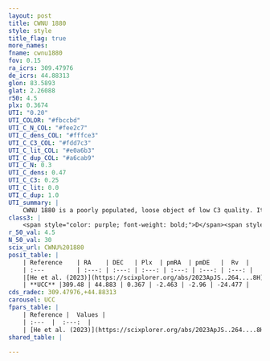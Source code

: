```yaml
---
layout: post
title: CWNU 1880
style: style
title_flag: true
more_names: 
fname: cwnu1880
fov: 0.15
ra_icrs: 309.47976
de_icrs: 44.88313
glon: 83.5893
glat: 2.26088
r50: 4.5
plx: 0.3674
UTI: "0.20"
UTI_COLOR: "#fbccbd"
UTI_C_N_COL: "#fee2c7"
UTI_C_dens_COL: "#fffce3"
UTI_C_C3_COL: "#fdd7c3"
UTI_C_lit_COL: "#e0a6b3"
UTI_C_dup_COL: "#a6cab9"
UTI_C_N: 0.3
UTI_C_dens: 0.47
UTI_C_C3: 0.25
UTI_C_lit: 0.0
UTI_C_dup: 1.0
UTI_summary: |
    CWNU 1880 is a poorly populated, loose object of low C3 quality. It was recently reported in the literature.
class3: |
    <span style="color: purple; font-weight: bold;">D</span><span style="color: #FFC300; font-weight: bold;">B</span>
r_50_val: 4.5
N_50_val: 30
scix_url: CWNU%201880
posit_table: |
    | Reference    | RA    | DEC   | Plx  | pmRA  | pmDE   |  Rv  |
    | :---         | :---: | :---: | :---: | :---: | :---: | :---: |
    |[He et al. (2023)](https://scixplorer.org/abs/2023ApJS..264....8H) | 309.474 | 44.877 | 0.371 | -2.473 | -2.981 | -24.48 |
    | **UCC** |309.48 | 44.883 | 0.367 | -2.463 | -2.96 | -24.477 | 
cds_radec: 309.47976,+44.88313
carousel: UCC
fpars_table: |
    | Reference |  Values |
    | :---  |  :---:  |
    | [He et al. (2023)](https://scixplorer.org/abs/2023ApJS..264....8H) | `A0=4.0, m-M=12.15, logAge=8.0` |
shared_table: |
    
---
```

